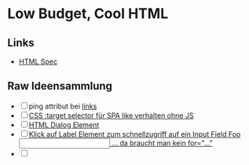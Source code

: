 # Low Budget, Cool HTML

## Links

- [HTML Spec](https://html.spec.whatwg.org/multipage/)

## Raw Ideensammlung

- [ ] ping attribut bei <a href="..."> links
- [ ] CSS :target selector für SPA like verhalten ohne JS
- [ ] HTML Dialog Element
- [ ] Klick auf Label Element zum schnellzugriff auf ein Input Field <label>Foo<input name="foo"></label> ... da braucht man kein for="..."
- [ ] <template> Element -> okay, das ist insbesondere mit JS Nützlich...
- [ ] <wbr> für Wort-trennung
- [ ] contenteditable attribute
- [ ] Einfacher Weg auf der Serverseite herauszufinden ob der aktuelle User-Agent JS aktiviert hat
- [ ] download attribute bei <a href="..."> inks
- [ ] loading="lazy" attribute for image https://web.dev/browser-level-image-lazy-loading/
- [ ] rel=noopener, noreferrer,nofollow https://pointjupiter.com/what-noopener-noreferrer-nofollow-explained/
- [ ] Default Referrer Policy <meta name="referrer" content="default">https://w3c.github.io/webappsec-referrer-policy/#referrer-policy
- [ ] Change http method to submit form for input elements via formmethod attribute https://html.spec.whatwg.org/multipage/form-control-infrastructure.html#attr-fs-formmethod
- [ ] [10 rare HTML tags](https://code.tutsplus.com/articles/10-rare-html-tags-you-really-should-know--net-3908)
- [ ] [Hidden features of HTML](https://stackoverflow.com/questions/954327/hidden-features-of-html)
- [ ] [5 HTML tricks](https://www.geeksforgeeks.org/top-5-html-tricks-that-you-should-know/)
- [ ]
